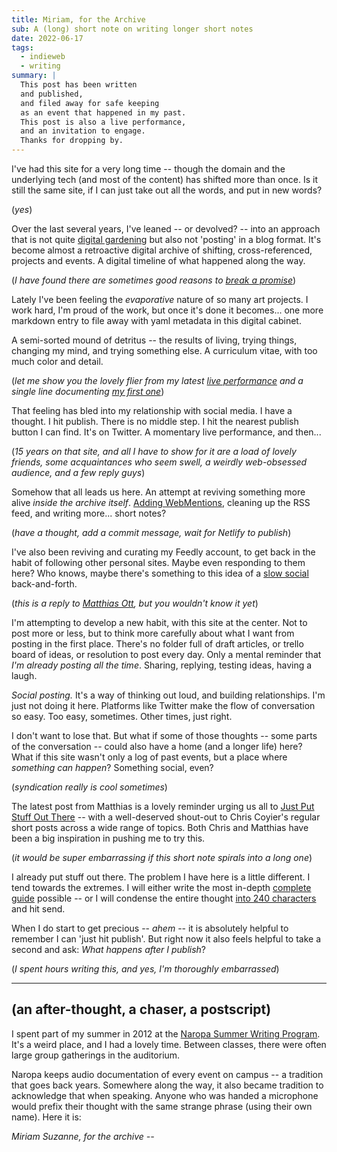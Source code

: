 ```yaml
---
title: Miriam, for the Archive
sub: A (long) short note on writing longer short notes
date: 2022-06-17
tags:
  - indieweb
  - writing
summary: |
  This post has been written
  and published,
  and filed away for safe keeping
  as an event that happened in my past.
  This post is also a live performance,
  and an invitation to engage.
  Thanks for dropping by.
---
```


I've had this site for a very long time --
though the domain and the underlying tech
(and most of the content)
has shifted more than once.
Is it still the same site,
if I can just take out all the words,
and put in new words?

(_yes_)

Over the last several years,
I've leaned --
or devolved? --
into an approach that is not quite
[digital gardening](https://maggieappleton.com/garden-history)
but also not 'posting' in a blog format.
It's become almost
a retroactive digital archive of shifting,
cross-referenced,
projects and events.
A digital timeline
of what happened along the way.

(_I have found
there are sometimes
good reasons to
[break a promise](https://www.nngroup.com/articles/link-promise/)_)

Lately I've been
feeling the _evaporative_
nature of so many art projects.
I work hard,
I'm proud of the work,
but once it's done
it becomes...
one more markdown entry to file away
with yaml metadata
in this digital cabinet.

A semi-sorted mound of detritus --
the results of living,
trying things,
changing my mind,
and trying something else.
A curriculum vitae,
with too much color and detail.

(_let me show you the lovely flier
from my latest
[live performance](/theater/pity-fear/)
and a single line
documenting [my first one](/theater/newworld/danny-deep/lights/)_)

That feeling has bled into
my relationship with social media.
I have a thought.
I hit publish.
There is no middle step.
I hit the nearest publish button I can find.
It's on Twitter.
A momentary live performance,
and then...

(_15 years on that site,
and all I have to show for it
are a load of lovely friends,
some acquaintances who seem swell,
a weirdly web-obsessed audience,
and a few reply guys_)

Somehow that all leads us here.
An attempt at reviving
something more alive
_inside the archive itself_.
[Adding WebMentions](indiweb/),
cleaning up the RSS feed,
and writing more...
short notes?

(_have a thought,
add a commit message,
wait for Netlify to publish_)

I've also been
reviving and curating my
Feedly account,
to get back in the habit
of following other personal sites.
Maybe even responding to them here?
Who knows,
maybe there's something to this
idea of a
[slow social](https://chriscoyier.net/2022/04/29/rss-3/)
back-and-forth.

(_this is a reply to
<a href="https://matthiasott.com/notes/just-put-stuff-out-there" class="u-in-reply-to">
Matthias Ott</a>,
but you wouldn't know it yet_)

I'm attempting
to develop a new habit,
with this site at the center.
Not to post more or less,
but to think more carefully
about what I want from posting
in the first place.
There's no folder full of draft articles,
or trello board of ideas,
or resolution to post every day.
Only a mental reminder
that
_I'm already posting
all the time_.
Sharing,
replying,
testing ideas,
having a laugh.

_Social posting._
It's a way of thinking out loud,
and building relationships.
I'm just not doing it here.
Platforms like Twitter
make the flow of conversation so easy.
Too easy, sometimes.
Other times, just right.

I don't want to lose that.
But what if some of those thoughts --
some parts of the conversation --
could also have a home
(and a longer life) here?
What if this site wasn't only a log of past events,
but a place where _something can happen_?
Something social, even?

(_syndication really is cool sometimes_)

The latest post from Matthias
is a lovely reminder
urging us all to
[Just Put Stuff Out There](https://matthiasott.com/notes/just-put-stuff-out-there) --
with a well-deserved shout-out
to Chris Coyier's
regular short posts
across a wide range of topics.
Both Chris and Matthias
have been a big inspiration
in pushing me to try this.

(_it would be super embarrassing
if this short note spirals into a long one_)

I already put stuff out there.
The problem I have here is a little different.
I tend towards the extremes.
I will either write
the most in-depth
[complete guide](https://css-tricks.com/css-cascade-layers/)
possible --
or I will condense the entire thought
[into 240 characters](https://twitter.com/TerribleMia/status/1534946918509342726)
and hit send.

When I do start to get precious --
_ahem_ --
it is absolutely helpful to remember
I can 'just hit publish'.
But right now
it also feels helpful to take a second
and ask:
_What happens after I publish_?

(_I spent hours writing this,
and yes, I'm thoroughly embarrassed_)

---

## (an after-thought, a chaser, a postscript)

I spent part of my summer
in 2012 at the
[Naropa Summer Writing Program](https://www.miriamsuzanne.com/education/naropa/).
It's a weird place,
and I had a lovely time.
Between classes,
there were often large group gatherings
in the auditorium.

Naropa keeps audio documentation
of every event on campus --
a tradition that goes back years.
Somewhere along the way,
it also became tradition to acknowledge that
when speaking.
Anyone who was handed a microphone
would prefix their thought
with the same strange phrase
(using their own name).
Here it is:

_Miriam Suzanne, for the archive --_
